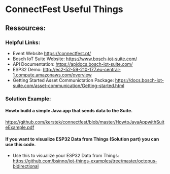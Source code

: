 # ConnectFest Useful Things

## Ressources:

### Helpful Links:
- Event Website https://connectfest.pt/ 
- Bosch IoT Suite Website: https://www.bosch-iot-suite.com/
- API Documentation: https://apidocs.bosch-iot-suite.com/
- ESP32 Demo: http://ec2-52-59-210-177.eu-central-1.compute.amazonaws.com/overview
- Getting Started Asset Communictation Package: https://docs.bosch-iot-suite.com/asset-communication/Getting-started.html

### Solution Example:

#### Howto build a simple Java app that sends data to the Suite.

https://github.com/kerstek/connectfest/blob/master/HowtoJavaAppwithSuiteExample.pdf

#### If you want to visualize ESP32 Data from Things (Solution part) you can use this code.
- Use this to visualize your ESP32 Data from Things: https://github.com/bsinno/iot-things-examples/tree/master/octopus-bidirectional



